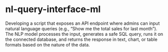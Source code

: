 # nl-query-interface-ml
Developing a script that exposes an API endpoint where admins can input natural language queries (e.g., “Show me the total sales for last month”). The NLP model processes the input, generates a safe SQL query, runs it on the connected database, and returns the response in text, chart, or table formats based on the nature of the data.
